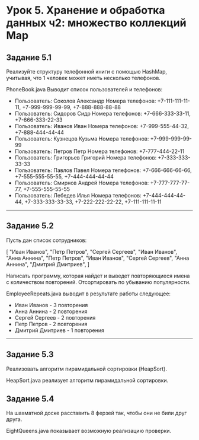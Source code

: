 Урок 5. Хранение и обработка данных ч2: множество коллекций Map
=========================================

## Задание 5.1
Реализуйте структуру телефонной книги с помощью HashMap, учитывая, что 1 человек может иметь несколько телефонов.

PhoneBook.java Выводит список пользователей и телефонов:

- Пользователь: Соколов Александр Номера телефонов: +7-111-111-11-11, +7-999-999-99-99, +7-888-888-88-88
- Пользователь: Сидоров Сидр Номера телефонов: +7-666-333-33-11, +7-666-333-22-33
- Пользователь: Иванов Иван Номера телефонов: +7-999-555-44-32, +7-888-444-44-44
- Пользователь: Кузнецов Кузьма Номера телефонов: +7-999-999-99-99
- Пользователь: Петров Петр Номера телефонов: +7-777-444-22-11
- Пользователь: Григорьев Григорий Номера телефонов: +7-333-333-33-33
- Пользователь: Павлов Павел Номера телефонов: +7-666-666-66-66, +7-555-555-55-55, +7-444-444-44-44
- Пользователь: Смирнов Андрей Номера телефонов: +7-777-777-77-77, +7-555-555-55-55
- Пользователь: Лебедев Илья Номера телефонов: +7-444-444-44-44, +7-333-333-33-33, +7-222-222-22-22, +7-111-111-11-11

____

## Задание 5.2
Пусть дан список сотрудников:

[
"Иван Иванов",
"Петр Петров",
"Сергей Сергеев",
"Иван Иванов",
"Анна Аннина",
"Петр Петров",
"Иван Иванов",
"Сергей Сергеев",
"Анна Аннина",
"Дмитрий Дмитриев",
]

Написать программу, которая найдет и выведет повторяющиеся имена с количеством повторений. Отсортировать по убыванию популярности.

EmployeeRepeats.java выводит в результате работы следующее:

- Иван Иванов - 3 повторения
- Анна Аннина - 2 повторения
- Сергей Сергеев - 2 повторения
- Петр Петров - 2 повторения
- Дмитрий Дмитриев - 1 повторения

____

## Задание 5.3
Реализовать алгоритм пирамидальной сортировки (HeapSort).

HeapSort.java реализует алгоритм пирамидальной сортировки.

## Задание 5.4
На шахматной доске расставить 8 ферзей так, чтобы они не били друг друга.

EightQueens.java показывает возможную реализацию проверки.
